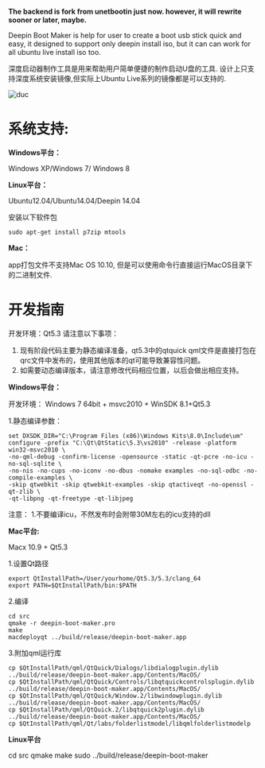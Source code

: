 
**The backend is fork from unetbootin just now. however, it will rewrite sooner or later, maybe.**

Deepin Boot Maker is help for user to create a boot usb stick quick and easy, it designed to support only deepin install iso, but it can can work for all ubuntu live install iso too.

深度启动器制作工具是用来帮助用户简单便捷的制作启动U盘的工具. 设计上只支持深度系统安装镜像,但实际上Ubuntu Live系列的镜像都是可以支持的.

![duc](https://cloud.githubusercontent.com/assets/1117694/3170269/8cfbd364-ebb4-11e3-811e-39da9026f4c7.png)

系统支持:
====

**Windows平台：**

Windows XP/Windows 7/ Windows 8

**Linux平台：**

Ubuntu12.04/Ubuntu14.04/Deepin 14.04

安装以下软件包
```
sudo apt-get install p7zip mtools 
```

**Mac：**

app打包文件不支持Mac OS 10.10, 但是可以使用命令行直接运行MacOS目录下的二进制文件.

开发指南
================
开发环境：Qt5.3
请注意以下事项：
1. 现有阶段代码主要为静态编译准备，qt5.3中的qtquick qml文件是直接打包在qrc文件中发布的，使用其他版本的qt可能导致兼容性问题。
2. 如需要动态编译版本，请注意修改代码相应位置，以后会做出相应支持。

**Windows平台：**

开发环境：
Windows 7 64bit + msvc2010 + WinSDK 8.1+Qt5.3

1.静态编译参数：
```
set DXSDK_DIR="C:\Program Files (x86)\Windows Kits\8.0\Include\um"
configure -prefix "C:\Qt\QtStatic\5.3\vs2010" -release -platform win32-msvc2010 \
-no-qml-debug -confirm-license -opensource -static -qt-pcre -no-icu -no-sql-sqlite \
-no-nis -no-cups -no-iconv -no-dbus -nomake examples -no-sql-odbc -no-compile-examples \
-skip qtwebkit -skip qtwebkit-examples -skip qtactiveqt -no-openssl -qt-zlib \
-qt-libpng -qt-freetype -qt-libjpeg
```

注意：
1.不要编译icu，不然发布时会附带30M左右的icu支持的dll


**Mac平台:**

Macx 10.9 + Qt5.3

1.设置Qt路径
```
export QtInstallPath=/User/yourhome/Qt5.3/5.3/clang_64
export PATH=$QtInstallPath/bin:$PATH
```
2.编译
```
cd src
qmake -r deepin-boot-maker.pro
make
macdeployqt ../build/release/deepin-boot-maker.app
```
3.附加qml运行库
```
cp $QtInstallPath/qml/QtQuick/Dialogs/libdialogplugin.dylib ../build/release/deepin-boot-maker.app/Contents/MacOS/
cp $QtInstallPath/qml/QtQuick/Controls/libqtquickcontrolsplugin.dylib  ../build/release/deepin-boot-maker.app/Contents/MacOS/
cp $QtInstallPath/qml/QtQuick/Window.2/libwindowplugin.dylib ../build/release/deepin-boot-maker.app/Contents/MacOS/
cp $QtInstallPath/qml/QtQuick.2/libqtquick2plugin.dylib ../build/release/deepin-boot-maker.app/Contents/MacOS/
cp $QtInstallPath/qml/Qt/labs/folderlistmodel/libqmlfolderlistmodelp
```

**Linux平台**

cd src
qmake
make
sudo ../build/release/deepin-boot-maker
